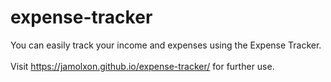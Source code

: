 # expense-tracker
You can easily track your income and expenses using the Expense Tracker. <br> <br>
Visit https://jamolxon.github.io/expense-tracker/ for further use.
